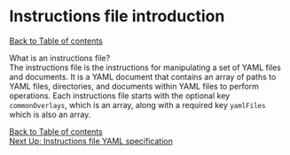 # Instructions file introduction

[Back to Table of contents](../index.md)  

What is an instructions file?  
The instructions file is the instructions for manipulating a set of YAML files and documents.  It is a YAML document that contains an array of paths to YAML files, directories, and documents within YAML files to perform operations.  Each instructions file starts with the optional key `commonOverlays`, which is an array, along with a required key `yamlFiles` which is also an array.  

[Back to Table of contents](../index.md)  
[Next Up: Instructions file YAML specification](instructionsFileSpec.md)
